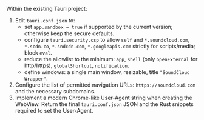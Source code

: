 Within the existing Tauri project:
1) Edit `tauri.conf.json` to:
   - set `app.sandbox = true` if supported by the current version; otherwise keep the secure defaults.
   - configure `tauri.security.csp` to allow `self` and `*.soundcloud.com`, `*.scdn.co`, `*.sndcdn.com`, `*.googleapis.com` strictly for scripts/media; block `eval`.
   - reduce the allowlist to the minimum: `app`, `shell` (only `openExternal` for http/https), `globalShortcut`, `notification`.
   - define windows: a single main window, resizable, title `"SoundCloud Wrapper"`.
2) Configure the list of permitted navigation URLs: `https://soundcloud.com` and the necessary subdomains.
3) Implement a modern Chrome-like User-Agent string when creating the WebView.
Return the final `tauri.conf.json` JSON and the Rust snippets required to set the User-Agent.
